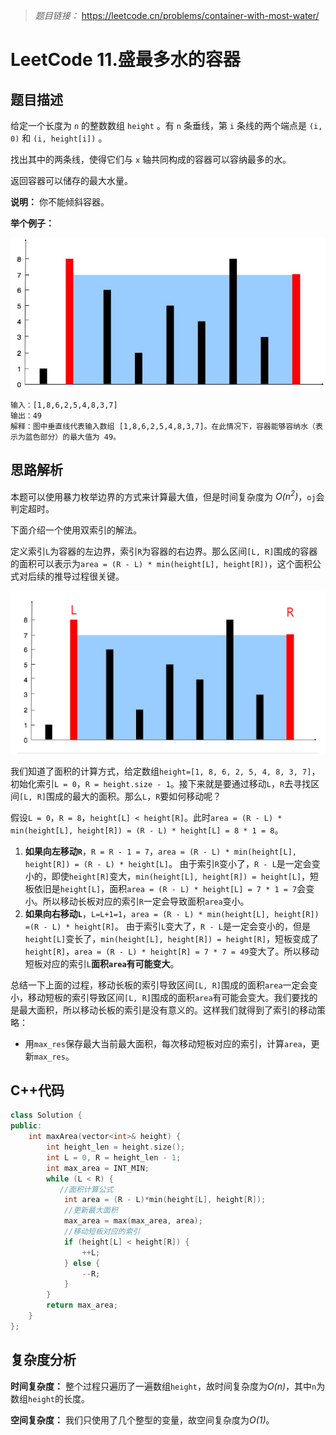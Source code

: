 
> *题目链接：* https://leetcode.cn/problems/container-with-most-water/

# LeetCode 11.盛最多水的容器

## 题目描述

给定一个长度为 `n` 的整数数组 `height` 。有 `n` 条垂线，第 `i` 条线的两个端点是 `(i, 0)` 和 `(i, height[i])` 。

找出其中的两条线，使得它们与 `x` 轴共同构成的容器可以容纳最多的水。

返回容器可以储存的最大水量。

**说明：** 你不能倾斜容器。

**举个例子：**

![](../../pic/lc-0011-01.png)

```
输入：[1,8,6,2,5,4,8,3,7]
输出：49 
解释：图中垂直线代表输入数组 [1,8,6,2,5,4,8,3,7]。在此情况下，容器能够容纳水（表示为蓝色部分）的最大值为 49。
```

## 思路解析

本题可以使用暴力枚举边界的方式来计算最大值，但是时间复杂度为 *O(n<sup>2</sup>)*，`oj`会判定超时。

下面介绍一个使用双索引的解法。

定义索引`L`为容器的左边界，索引`R`为容器的右边界。那么区间`[L, R]`围成的容器的面积可以表示为`area = (R - L) * min(height[L], height[R])`，这个面积公式对后续的推导过程很关键。

![](../../pic/lc-0011-02.png)

我们知道了面积的计算方式，给定数组`height=[1, 8, 6, 2, 5, 4, 8, 3, 7]`，初始化索引`L = 0`，`R = height.size - 1`。接下来就是要通过移动`L`，`R`去寻找区间`[L, R]`围成的最大的面积。那么`L`，`R`要如何移动呢？

假设`L = 0`，`R = 8`，`height[L] < height[R]`。此时`area = (R - L) * min(height[L], height[R]) = (R - L) * height[L] = 8 * 1 = 8`。
1. **如果向左移动`R`**，`R = R - 1 = 7`，`area = (R - L) * min(height[L], height[R]) = (R - L) * height[L]`。
由于索引`R`变小了，`R - L`是一定会变小的，即使`height[R]`变大，`min(height[L], height[R]) = height[L]`，短板依旧是`height[L]`，面积`area = (R - L) * height[L] = 7 * 1 = 7`会变小。所以移动长板对应的索引`R`一定会导致面积`area`变小。
2. **如果向右移动`L`**，`L=L+1=1`，`area = (R - L) * min(height[L], height[R])  =(R - L) * height[R]`。
由于索引`L`变大了，`R - L`是一定会变小的，但是`height[L]`变长了，`min(height[L], height[R]) = height[R]`，短板变成了`height[R]`，`area = (R - L) * height[R] = 7 * 7 = 49`变大了。所以移动短板对应的索引`L`**面积`area`有可能变大**。

总结一下上面的过程，移动长板的索引导致区间`[L, R]`围成的面积`area`一定会变小，移动短板的索引导致区间`[L, R]`围成的面积`area`有可能会变大。我们要找的是最大面积，所以移动长板的索引是没有意义的。这样我们就得到了索引的移动策略：
* 用`max_res`保存最大当前最大面积，每次移动短板对应的索引，计算`area`，更新`max_res`。

## C++代码

```cpp
class Solution {
public:
    int maxArea(vector<int>& height) {
        int height_len = height.size();
        int L = 0, R = height_len - 1;
        int max_area = INT_MIN;
        while (L < R) {
           //面积计算公式
            int area = (R - L)*min(height[L], height[R]);
            //更新最大面积
            max_area = max(max_area, area);
            //移动短板对应的索引
            if (height[L] < height[R]) {
                ++L;
            } else {
                --R;
            }
        } 
        return max_area;
    }
};
```
## 复杂度分析

**时间复杂度：** 整个过程只遍历了一遍数组`height`，故时间复杂度为*O(n)*，其中`n`为数组`height`的长度。

**空间复杂度：** 我们只使用了几个整型的变量，故空间复杂度为*O(1)*。


